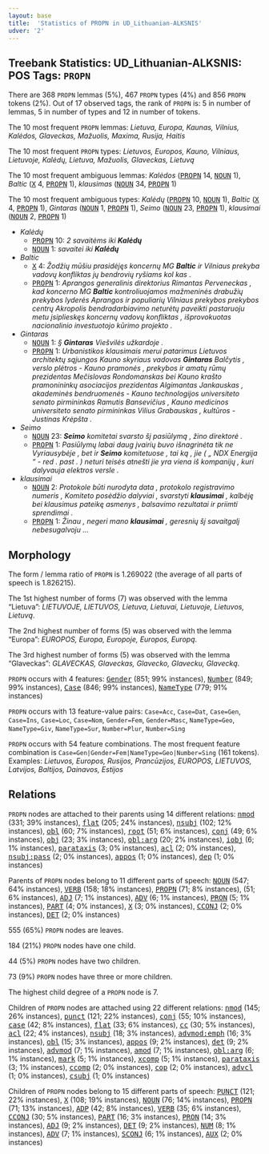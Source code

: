```yaml
---
layout: base
title:  'Statistics of PROPN in UD_Lithuanian-ALKSNIS'
udver: '2'
---
```


## Treebank Statistics: UD_Lithuanian-ALKSNIS: POS Tags: `PROPN`

There are 368 `PROPN` lemmas (5%), 467 `PROPN` types (4%) and 856 `PROPN` tokens (2%).
Out of 17 observed tags, the rank of `PROPN` is: 5 in number of lemmas, 5 in number of types and 12 in number of tokens.

The 10 most frequent `PROPN` lemmas: <em>Lietuva, Europa, Kaunas, Vilnius, Kalėdos, Glaveckas, Mažuolis, Maxima, Rusija, Haitis</em>

The 10 most frequent `PROPN` types:  <em>Lietuvos, Europos, Kauno, Vilniaus, Lietuvoje, Kalėdų, Lietuva, Mažuolis, Glaveckas, Lietuvą</em>

The 10 most frequent ambiguous lemmas: <em>Kalėdos</em> (<tt><a href="lt_alksnis-pos-PROPN.html">PROPN</a></tt> 14, <tt><a href="lt_alksnis-pos-NOUN.html">NOUN</a></tt> 1), <em>Baltic</em> (<tt><a href="lt_alksnis-pos-X.html">X</a></tt> 4, <tt><a href="lt_alksnis-pos-PROPN.html">PROPN</a></tt> 1), <em>klausimas</em> (<tt><a href="lt_alksnis-pos-NOUN.html">NOUN</a></tt> 34, <tt><a href="lt_alksnis-pos-PROPN.html">PROPN</a></tt> 1)

The 10 most frequent ambiguous types:  <em>Kalėdų</em> (<tt><a href="lt_alksnis-pos-PROPN.html">PROPN</a></tt> 10, <tt><a href="lt_alksnis-pos-NOUN.html">NOUN</a></tt> 1), <em>Baltic</em> (<tt><a href="lt_alksnis-pos-X.html">X</a></tt> 4, <tt><a href="lt_alksnis-pos-PROPN.html">PROPN</a></tt> 1), <em>Gintaras</em> (<tt><a href="lt_alksnis-pos-NOUN.html">NOUN</a></tt> 1, <tt><a href="lt_alksnis-pos-PROPN.html">PROPN</a></tt> 1), <em>Seimo</em> (<tt><a href="lt_alksnis-pos-NOUN.html">NOUN</a></tt> 23, <tt><a href="lt_alksnis-pos-PROPN.html">PROPN</a></tt> 1), <em>klausimai</em> (<tt><a href="lt_alksnis-pos-NOUN.html">NOUN</a></tt> 2, <tt><a href="lt_alksnis-pos-PROPN.html">PROPN</a></tt> 1)


* <em>Kalėdų</em>
  * <tt><a href="lt_alksnis-pos-PROPN.html">PROPN</a></tt> 10: <em>2 savaitėms iki <b>Kalėdų</b></em>
  * <tt><a href="lt_alksnis-pos-NOUN.html">NOUN</a></tt> 1: <em>savaitei iki <b>Kalėdų</b></em>
* <em>Baltic</em>
  * <tt><a href="lt_alksnis-pos-X.html">X</a></tt> 4: <em>Žodžių mūšiu prasidėjęs koncernų MG <b>Baltic</b> ir Vilniaus prekyba vadovų konfliktas jų bendrovių ryšiams kol kas .</em>
  * <tt><a href="lt_alksnis-pos-PROPN.html">PROPN</a></tt> 1: <em>Aprangos generalinis direktorius Rimantas Perveneckas , kad koncerno MG <b>Baltic</b> kontroliuojamos mažmeninės drabužių prekybos lyderės Aprangos ir populiarių Vilniaus prekybos prekybos centrų Akropolis bendradarbiavimo neturėtų paveikti pastaruoju metu įsiplieskęs koncernų vadovų konfliktas , išprovokuotas nacionalinio investuotojo kūrimo projekto .</em>
* <em>Gintaras</em>
  * <tt><a href="lt_alksnis-pos-NOUN.html">NOUN</a></tt> 1: <em>§ <b>Gintaras</b> Viešvilės užkardoje .</em>
  * <tt><a href="lt_alksnis-pos-PROPN.html">PROPN</a></tt> 1: <em>Urbanistikos klausimais merui patarimus Lietuvos architektų sąjungos Kauno skyriaus vadovas <b>Gintaras</b> Balčytis , verslo plėtros - Kauno pramonės , prekybos ir amatų rūmų prezidentas Mečislovas Rondomanskas bei Kauno krašto pramonininkų asociacijos prezidentas Algimantas Jankauskas , akademinės bendruomenės - Kauno technologijos universiteto senato pirmininkas Ramutis Bansevičius , Kauno medicinos universiteto senato pirmininkas Vilius Grabauskas , kultūros - Justinas Krėpšta .</em>
* <em>Seimo</em>
  * <tt><a href="lt_alksnis-pos-NOUN.html">NOUN</a></tt> 23: <em><b>Seimo</b> komitetai svarsto šį pasiūlymą , žino direktorė .</em>
  * <tt><a href="lt_alksnis-pos-PROPN.html">PROPN</a></tt> 1: <em>Pasiūlymų labai daug įvairių buvo išnagrinėta tik ne Vyriausybėje , bet ir <b>Seimo</b> komitetuose , tai ką , jie ( „ NDX Energija “ - red . past . ) neturi teisės atnešti jie yra viena iš kompanijų , kuri dalyvauja elektros versle .</em>
* <em>klausimai</em>
  * <tt><a href="lt_alksnis-pos-NOUN.html">NOUN</a></tt> 2: <em>Protokole būti nurodyta data , protokolo registravimo numeris , Komiteto posėdžio dalyviai , svarstyti <b>klausimai</b> , kalbėję bei klausimus pateikę asmenys , balsavimo rezultatai ir priimti sprendimai .</em>
  * <tt><a href="lt_alksnis-pos-PROPN.html">PROPN</a></tt> 1: <em>Žinau , negeri mano <b>klausimai</b> , geresnių šį savaitgalį nebesugalvoju ...</em>

## Morphology

The form / lemma ratio of `PROPN` is 1.269022 (the average of all parts of speech is 1.826215).

The 1st highest number of forms (7) was observed with the lemma “Lietuva”: <em>LIETUVOJE, LIETUVOS, Lietuva, Lietuvai, Lietuvoje, Lietuvos, Lietuvą</em>.

The 2nd highest number of forms (5) was observed with the lemma “Europa”: <em>EUROPOS, Europa, Europoje, Europos, Europą</em>.

The 3rd highest number of forms (5) was observed with the lemma “Glaveckas”: <em>GLAVECKAS, Glaveckas, Glavecko, Glavecku, Glavecką</em>.

`PROPN` occurs with 4 features: <tt><a href="lt_alksnis-feat-Gender.html">Gender</a></tt> (851; 99% instances), <tt><a href="lt_alksnis-feat-Number.html">Number</a></tt> (849; 99% instances), <tt><a href="lt_alksnis-feat-Case.html">Case</a></tt> (846; 99% instances), <tt><a href="lt_alksnis-feat-NameType.html">NameType</a></tt> (779; 91% instances)

`PROPN` occurs with 13 feature-value pairs: `Case=Acc`, `Case=Dat`, `Case=Gen`, `Case=Ins`, `Case=Loc`, `Case=Nom`, `Gender=Fem`, `Gender=Masc`, `NameType=Geo`, `NameType=Giv`, `NameType=Sur`, `Number=Plur`, `Number=Sing`

`PROPN` occurs with 54 feature combinations.
The most frequent feature combination is `Case=Gen|Gender=Fem|NameType=Geo|Number=Sing` (161 tokens).
Examples: <em>Lietuvos, Europos, Rusijos, Prancūzijos, EUROPOS, LIETUVOS, Latvijos, Baltijos, Dainavos, Estijos</em>


## Relations

`PROPN` nodes are attached to their parents using 14 different relations: <tt><a href="lt_alksnis-dep-nmod.html">nmod</a></tt> (331; 39% instances), <tt><a href="lt_alksnis-dep-flat.html">flat</a></tt> (205; 24% instances), <tt><a href="lt_alksnis-dep-nsubj.html">nsubj</a></tt> (102; 12% instances), <tt><a href="lt_alksnis-dep-obl.html">obl</a></tt> (60; 7% instances), <tt><a href="lt_alksnis-dep-root.html">root</a></tt> (51; 6% instances), <tt><a href="lt_alksnis-dep-conj.html">conj</a></tt> (49; 6% instances), <tt><a href="lt_alksnis-dep-obj.html">obj</a></tt> (23; 3% instances), <tt><a href="lt_alksnis-dep-obl-arg.html">obl:arg</a></tt> (20; 2% instances), <tt><a href="lt_alksnis-dep-iobj.html">iobj</a></tt> (6; 1% instances), <tt><a href="lt_alksnis-dep-parataxis.html">parataxis</a></tt> (3; 0% instances), <tt><a href="lt_alksnis-dep-acl.html">acl</a></tt> (2; 0% instances), <tt><a href="lt_alksnis-dep-nsubj-pass.html">nsubj:pass</a></tt> (2; 0% instances), <tt><a href="lt_alksnis-dep-appos.html">appos</a></tt> (1; 0% instances), <tt><a href="lt_alksnis-dep-dep.html">dep</a></tt> (1; 0% instances)

Parents of `PROPN` nodes belong to 11 different parts of speech: <tt><a href="lt_alksnis-pos-NOUN.html">NOUN</a></tt> (547; 64% instances), <tt><a href="lt_alksnis-pos-VERB.html">VERB</a></tt> (158; 18% instances), <tt><a href="lt_alksnis-pos-PROPN.html">PROPN</a></tt> (71; 8% instances),  (51; 6% instances), <tt><a href="lt_alksnis-pos-ADJ.html">ADJ</a></tt> (7; 1% instances), <tt><a href="lt_alksnis-pos-ADV.html">ADV</a></tt> (6; 1% instances), <tt><a href="lt_alksnis-pos-PRON.html">PRON</a></tt> (5; 1% instances), <tt><a href="lt_alksnis-pos-PART.html">PART</a></tt> (4; 0% instances), <tt><a href="lt_alksnis-pos-X.html">X</a></tt> (3; 0% instances), <tt><a href="lt_alksnis-pos-CCONJ.html">CCONJ</a></tt> (2; 0% instances), <tt><a href="lt_alksnis-pos-DET.html">DET</a></tt> (2; 0% instances)

555 (65%) `PROPN` nodes are leaves.

184 (21%) `PROPN` nodes have one child.

44 (5%) `PROPN` nodes have two children.

73 (9%) `PROPN` nodes have three or more children.

The highest child degree of a `PROPN` node is 7.

Children of `PROPN` nodes are attached using 22 different relations: <tt><a href="lt_alksnis-dep-nmod.html">nmod</a></tt> (145; 26% instances), <tt><a href="lt_alksnis-dep-punct.html">punct</a></tt> (121; 22% instances), <tt><a href="lt_alksnis-dep-conj.html">conj</a></tt> (55; 10% instances), <tt><a href="lt_alksnis-dep-case.html">case</a></tt> (42; 8% instances), <tt><a href="lt_alksnis-dep-flat.html">flat</a></tt> (33; 6% instances), <tt><a href="lt_alksnis-dep-cc.html">cc</a></tt> (30; 5% instances), <tt><a href="lt_alksnis-dep-acl.html">acl</a></tt> (22; 4% instances), <tt><a href="lt_alksnis-dep-nsubj.html">nsubj</a></tt> (18; 3% instances), <tt><a href="lt_alksnis-dep-advmod-emph.html">advmod:emph</a></tt> (16; 3% instances), <tt><a href="lt_alksnis-dep-obl.html">obl</a></tt> (15; 3% instances), <tt><a href="lt_alksnis-dep-appos.html">appos</a></tt> (9; 2% instances), <tt><a href="lt_alksnis-dep-det.html">det</a></tt> (9; 2% instances), <tt><a href="lt_alksnis-dep-advmod.html">advmod</a></tt> (7; 1% instances), <tt><a href="lt_alksnis-dep-amod.html">amod</a></tt> (7; 1% instances), <tt><a href="lt_alksnis-dep-obl-arg.html">obl:arg</a></tt> (6; 1% instances), <tt><a href="lt_alksnis-dep-mark.html">mark</a></tt> (5; 1% instances), <tt><a href="lt_alksnis-dep-xcomp.html">xcomp</a></tt> (5; 1% instances), <tt><a href="lt_alksnis-dep-parataxis.html">parataxis</a></tt> (3; 1% instances), <tt><a href="lt_alksnis-dep-ccomp.html">ccomp</a></tt> (2; 0% instances), <tt><a href="lt_alksnis-dep-cop.html">cop</a></tt> (2; 0% instances), <tt><a href="lt_alksnis-dep-advcl.html">advcl</a></tt> (1; 0% instances), <tt><a href="lt_alksnis-dep-csubj.html">csubj</a></tt> (1; 0% instances)

Children of `PROPN` nodes belong to 15 different parts of speech: <tt><a href="lt_alksnis-pos-PUNCT.html">PUNCT</a></tt> (121; 22% instances), <tt><a href="lt_alksnis-pos-X.html">X</a></tt> (108; 19% instances), <tt><a href="lt_alksnis-pos-NOUN.html">NOUN</a></tt> (76; 14% instances), <tt><a href="lt_alksnis-pos-PROPN.html">PROPN</a></tt> (71; 13% instances), <tt><a href="lt_alksnis-pos-ADP.html">ADP</a></tt> (42; 8% instances), <tt><a href="lt_alksnis-pos-VERB.html">VERB</a></tt> (35; 6% instances), <tt><a href="lt_alksnis-pos-CCONJ.html">CCONJ</a></tt> (30; 5% instances), <tt><a href="lt_alksnis-pos-PART.html">PART</a></tt> (16; 3% instances), <tt><a href="lt_alksnis-pos-PRON.html">PRON</a></tt> (14; 3% instances), <tt><a href="lt_alksnis-pos-ADJ.html">ADJ</a></tt> (9; 2% instances), <tt><a href="lt_alksnis-pos-DET.html">DET</a></tt> (9; 2% instances), <tt><a href="lt_alksnis-pos-NUM.html">NUM</a></tt> (8; 1% instances), <tt><a href="lt_alksnis-pos-ADV.html">ADV</a></tt> (7; 1% instances), <tt><a href="lt_alksnis-pos-SCONJ.html">SCONJ</a></tt> (6; 1% instances), <tt><a href="lt_alksnis-pos-AUX.html">AUX</a></tt> (2; 0% instances)

